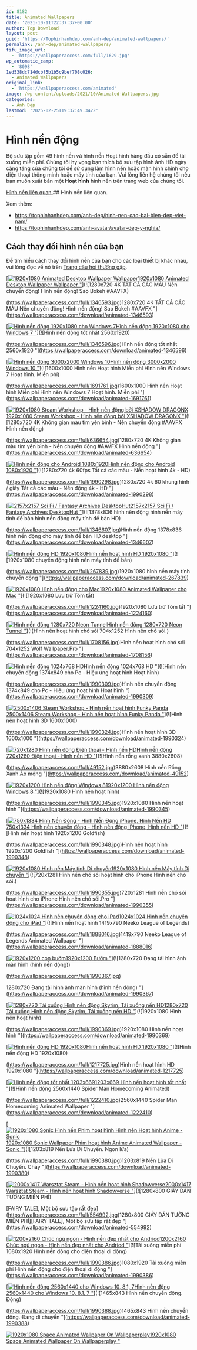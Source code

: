```yaml
---
id: 8182
title: Animated Wallpapers
date: '2021-10-11T22:37:37+00:00'
author: Top Download
layout: post
guid: 'https://Tophinhanhdep.com/anh-dep/animated-wallpapers/'
permalink: /anh-dep/animated-wallpapers/
fifu_image_url:
  - 'https://wallpaperaccess.com/full/1629.jpg'
wp_automatic_camp:
  - '8098'
1ed538dc714dcbf5b1b5c9bef708c026:
  - Animated Wallpapers
original_link:
  - 'https://wallpaperaccess.com/animated'
image: /wp-content/uploads/2021/10/Animated-Wallpapers.jpg
categories:
  - Ảnh Đẹp
lastmod: '2025-02-25T19:37:49.342Z'
---
```

# Hình nền động

Bộ sưu tập gồm 49 hình nền và hình nền Hoạt hình hàng đầu có sẵn để tải xuống miễn phí. Chúng tôi hy vọng bạn thích bộ sưu tập hình ảnh HD ngày càng tăng của chúng tôi để sử dụng làm hình nền hoặc màn hình chính cho điện thoại thông minh hoặc máy tính của bạn. Vui lòng liên hệ chúng tôi nếu bạn muốn xuất bản một **Hoạt hình** hình nền trên trang web của chúng tôi.

[Hình nền liên quan ](#related) ## Hình nền liên quan.

   
 Xem thêm:

   
- <https://tophinhanhdep.com/anh-dep/hinh-nen-cac-bai-bien-dep-viet-nam/>
- <https://tophinhanhdep.com/anh-avatar/avatar-dep-y-nghia/>

## Cách thay đổi hình nền của bạn

Để tìm hiểu cách thay đổi hình nền của bạn cho các loại thiết bị khác nhau, vui lòng đọc về nó trên [Trang câu hỏi thường gặp](https://tophinhanhdep.com/faq/).

  
[[![1920x1080 Animated Desktop Wallpaper Wallpaper](https://wallpaperaccess.com/full/1629.jpg)1920x1080 Animated Desktop Wallpaper Wallpaper "](https://wallpaperaccess.com/download/animated-1629)](![1280x720 4K TẤT CẢ CÁC MÀU Nền chuyển động!  Hình nền động!  Sao Bokeh #AAVFX)

(https://wallpaperaccess.com/full/1346593.jpg)1280x720 4K TẤT CẢ CÁC MÀU Nền chuyển động! Hình nền động! Sao Bokeh #AAVFX "](https://wallpaperaccess.com/download/animated-1346593)

[[![Hình nền động 1920x1080 cho Windows 7](https://wallpaperaccess.com/full/1323328.jpg)Hình nền động 1920x1080 cho Windows 7 "](https://wallpaperaccess.com/download/animated-1323328)](![Hình nền động tốt nhất 2560x1920)

(https://wallpaperaccess.com/full/1346596.jpg)Hình nền động tốt nhất 2560x1920 "](https://wallpaperaccess.com/download/animated-1346596)

[[![Hình nền động 3000x2000 Windows 10](https://wallpaperaccess.com/full/1990293.jpg)Hình nền động 3000x2000 Windows 10 "](https://wallpaperaccess.com/download/animated-1990293)](![1600x1000 Hình nền Hoạt hình Miễn phí Hình nền Windows 7 Hoạt hình.  Miễn phí)

(https://wallpaperaccess.com/full/1691761.jpg)1600x1000 Hình nền Hoạt hình Miễn phí Hình nền Windows 7 Hoạt hình. Miễn phí "](https://wallpaperaccess.com/download/animated-1691761)

[[![1920x1080 Steam Workshop - Hình nền động bởi XSHADOW DRAGONX](https://wallpaperaccess.com/full/1794258.jpg)1920x1080 Steam Workshop - Hình nền động bởi XSHADOW DRAGONX "](https://wallpaperaccess.com/download/animated-1794258)](![1280x720 4K Không gian màu tím yên bình - Nền chuyển động #AAVFX Hình nền động)

(https://wallpaperaccess.com/full/636654.jpg)1280x720 4K Không gian màu tím yên bình - Nền chuyển động #AAVFX Hình nền động "](https://wallpaperaccess.com/download/animated-636654)

[[![Hình nền động cho Android 1080x1920](https://wallpaperaccess.com/full/1761811.jpg)Hình nền động cho Android 1080x1920 "](https://wallpaperaccess.com/download/animated-1761811)](![1280x720 4k 60fps Tất cả các màu - Nền hoạt hình 4k - HD)

(https://wallpaperaccess.com/full/1990298.jpg)1280x720 4k 60 khung hình / giây Tất cả các màu - Nền động 4k - HD "](https://wallpaperaccess.com/download/animated-1990298)

[[![2157x2157 Sci Fi / Fantasy Archives DesktopHut](https://wallpaperaccess.com/full/1889192.jpg)2157x2157 Sci Fi / Fantasy Archives DesktopHut "](https://wallpaperaccess.com/download/animated-1889192)](![1378x836 hình nền động hình nền máy tính để bàn hình nền động máy tính để bàn HD)

(https://wallpaperaccess.com/full/1346607.jpg)Hình nền động 1378x836 hình nền động cho máy tính để bàn HD desktop "](https://wallpaperaccess.com/download/animated-1346607)

[[![Hình nền động HD 1920x1080](https://wallpaperaccess.com/full/1990301.jpg)Hình nền hoạt hình HD 1920x1080 "](https://wallpaperaccess.com/download/animated-1990301)](![1920x1080 chuyển động hình nền máy tính để bàn)

(https://wallpaperaccess.com/full/267839.jpg)1920x1080 hình nền máy tính chuyển động "](https://wallpaperaccess.com/download/animated-267839)

[[![1920x1080 Hình nền động cho Mac](https://wallpaperaccess.com/full/1990303.jpg)1920x1080 Animated Wallpaper cho Mac "](https://wallpaperaccess.com/download/animated-1990303)](![1920x1080 Lưu trữ Tóm tắt)

(https://wallpaperaccess.com/full/1224160.jpg)1920x1080 Lưu trữ Tóm tắt "](https://wallpaperaccess.com/download/animated-1224160)

[[![Hình nền động 1280x720 Neon Tunnel](https://wallpaperaccess.com/full/1990306.jpg)Hình nền động 1280x720 Neon Tunnel "](https://wallpaperaccess.com/download/animated-1990306)](![Hình nền hoạt hình chó sói 704x1252 Hình nền chó sói.)

(https://wallpaperaccess.com/full/1708156.jpg)Hình nền hoạt hình chó sói 704x1252 Wolf Wallpaper.Pro "](https://wallpaperaccess.com/download/animated-1708156)

[[![Hình nền động 1024x768 HD](https://wallpaperaccess.com/full/1990308.jpg)Hình nền động 1024x768 HD "](https://wallpaperaccess.com/download/animated-1990308)](![Hình nền chuyển động 1374x849 cho Pc - Hiệu ứng hoạt hình Hoạt hình)

(https://wallpaperaccess.com/full/1990309.jpg)Hình nền chuyển động 1374x849 cho Pc - Hiệu ứng hoạt hình Hoạt hình "](https://wallpaperaccess.com/download/animated-1990309)

[[![2500x1406 Steam Workshop - Hình nền hoạt hình Funky Panda](https://wallpaperaccess.com/full/1990310.jpg)2500x1406 Steam Workshop - Hình nền hoạt hình Funky Panda "](https://wallpaperaccess.com/download/animated-1990310)](![Hình nền hoạt hình 3D 1600x1000)

(https://wallpaperaccess.com/full/1990324.jpg)Hình nền hoạt hình 3D 1600x1000 "](https://wallpaperaccess.com/download/animated-1990324)

[[![720x1280 Hình nền động Điện thoại - Hình nền HD](https://wallpaperaccess.com/full/1990325.gif)Hình nền động 720x1280 Điện thoại - Hình nền HD "](https://wallpaperaccess.com/download/animated-1990325)](![Hình nền rồng xanh 3880x2608)

(https://wallpaperaccess.com/full/49152.jpg)3880x2608 Hình nền Rồng Xanh Ảo mộng "](https://wallpaperaccess.com/download/animated-49152)

[[![1920x1200 Hình nền động Windows 8](https://wallpaperaccess.com/full/1990339.jpg)1920x1200 Hình nền động Windows 8 "](https://wallpaperaccess.com/download/animated-1990339)](![1920x1080 Hình nền hoạt hình)

(https://wallpaperaccess.com/full/1990345.jpg)1920x1080 Hình nền hoạt hình "](https://wallpaperaccess.com/download/animated-1990345)

[[![750x1334 Hình Nền Động - Hình Nền Động iPhone, Hình Nền HD](https://wallpaperaccess.com/full/1346605.jpg)750x1334 Hình nền chuyển động - Hình nền động iPhone, Hình nền HD "](https://wallpaperaccess.com/download/animated-1346605)](![Hình nền hoạt hình 1920x1200 Goldfish)

(https://wallpaperaccess.com/full/1990348.jpg)Hình nền hoạt hình 1920x1200 Goldfish "](https://wallpaperaccess.com/download/animated-1990348)

[[![1920x1080 Hình nền Máy tính Di chuyển](https://wallpaperaccess.com/full/1990353.jpg)1920x1080 Hình nền Máy tính Di chuyển "](https://wallpaperaccess.com/download/animated-1990353)](![720x1281 Hình nền chó sói hoạt hình cho iPhone Hình nền chó sói.)

(https://wallpaperaccess.com/full/1990355.jpg)720x1281 Hình nền chó sói hoạt hình cho iPhone Hình nền chó sói.Pro "](https://wallpaperaccess.com/download/animated-1990355)

[[![1024x1024 Hình nền chuyển động cho iPad](https://wallpaperaccess.com/full/1990364.jpg)1024x1024 Hình nền chuyển động cho iPad "](https://wallpaperaccess.com/download/animated-1990364)](![Hình nền hoạt hình 1419x790 Neeko League of Legends)

(https://wallpaperaccess.com/full/1888016.jpg)1419x790 Neeko League of Legends Animated Wallpaper "](https://wallpaperaccess.com/download/animated-1888016)

[[![1920x1200 con bướm](https://wallpaperaccess.com/full/1990366.jpg)1920x1200 Bướm "](https://wallpaperaccess.com/download/animated-1990366)](![1280x720 Đang tải hình ảnh màn hình (hình nền động))

(https://wallpaperaccess.com/full/1990367.jpg)

1280x720 Đang tải hình ảnh màn hình (hình nền động) "](https://wallpaperaccess.com/download/animated-1990367)

[[![1280x720 Tải xuống Hình nền động Skyrim, Tải xuống nền HD](https://wallpaperaccess.com/full/1990368.jpg)1280x720 Tải xuống Hình nền động Skyrim, Tải xuống nền HD "](https://wallpaperaccess.com/download/animated-1990368)](![1920x1080 Hình nền hoạt hình)

(https://wallpaperaccess.com/full/1990369.jpg)1920x1080 Hình nền hoạt hình "](https://wallpaperaccess.com/download/animated-1990369)

[[![Hình nền động HD 1920x1080](https://wallpaperaccess.com/full/1990371.jpg)Hình nền hoạt hình HD 1920x1080 "](https://wallpaperaccess.com/download/animated-1990371)](![Hình nền động HD 1920x1080)

(https://wallpaperaccess.com/full/1217725.jpg)Hình nền hoạt hình HD 1920x1080 "](https://wallpaperaccess.com/download/animated-1217725)

[[![Hình nền động tốt nhất 1203x669](https://wallpaperaccess.com/full/1990374.jpg)1203x669 Hình nền hoạt hình tốt nhất "](https://wallpaperaccess.com/download/animated-1990374)](![Hình nền động 2560x1440 Spider Man Homecoming Animated)

(https://wallpaperaccess.com/full/1222410.jpg)2560x1440 Spider Man Homecoming Animated Wallpaper "](https://wallpaperaccess.com/download/animated-1222410)

[[![1920x1080 Sonic Hình nền Phim hoạt hình Hình nền Hoạt hình Anime - Sonic](https://wallpaperaccess.com/full/1990378.jpg)1920x1080 Sonic Wallpaper Phim hoạt hình Anime Animated Wallpaper - Sonic "](https://wallpaperaccess.com/download/animated-1990378)](![1203x819 Nền Lửa Di Chuyển.  Ngọn lửa)

(https://wallpaperaccess.com/full/1990380.jpg)1203x819 Nền Lửa Di Chuyển. Cháy "](https://wallpaperaccess.com/download/animated-1990380)

[[![2000x1417 Warsztat Steam - Hình nền hoạt hình Shadowverse](https://wallpaperaccess.com/full/1990381.jpg)2000x1417 Warsztat Steam - Hình nền hoạt hình Shadowverse "](https://wallpaperaccess.com/download/animated-1990381)](![1280x800 GIẤY DÁN TƯỜNG MIỄN PHÍ)

[FAIRY TALE], Một bộ sưu tập rất đẹp](https://wallpaperaccess.com/full/554992.jpg)1280x800 GIẤY DÁN TƯỜNG MIỄN PHÍ\]\[FAIRY TALE\], Một bộ sưu tập rất đẹp "](https://wallpaperaccess.com/download/animated-554992)

[[![1200x2160 Chúc ngủ ngon - Hình nền đẹp nhất cho Andriod](https://wallpaperaccess.com/full/1990383.jpg)1200x2160 Chúc ngủ ngon - Hình nền đẹp nhất cho Andriod "](https://wallpaperaccess.com/download/animated-1990383)](![Tải xuống miễn phí 1080x1920 Hình nền động cho điện thoại di động)

(https://wallpaperaccess.com/full/1990386.jpg)1080x1920 Tải xuống miễn phí Hình nền động cho điện thoại di động "](https://wallpaperaccess.com/download/animated-1990386)

[[![Hình nền động 2560x1440 cho Windows 10, 8.1, 7](https://wallpaperaccess.com/full/1990387.jpg)Hình nền động 2560x1440 cho Windows 10, 8.1, 7 "](https://wallpaperaccess.com/download/animated-1990387)](![1465x843 Hình nền chuyển động.  Động)

(https://wallpaperaccess.com/full/1990388.jpg)1465x843 Hình nền chuyển động. Đang di chuyển "](https://wallpaperaccess.com/download/animated-1990388)

[![1920x1080 Space Animated Wallpaper On Wallpaperplay](https://wallpaperaccess.com/full/1990389.jpg)1920x1080 Space Animated Wallpaper On Wallpaperplay "](https://wallpaperaccess.com/download/animated-1990389)

